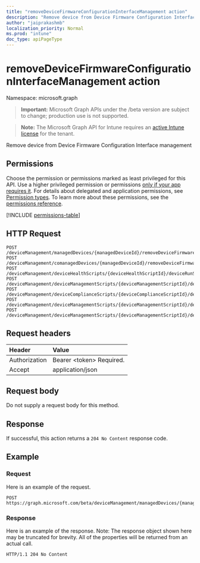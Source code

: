 ```yaml
---
title: "removeDeviceFirmwareConfigurationInterfaceManagement action"
description: "Remove device from Device Firmware Configuration Interface management"
author: "jaiprakashmb"
localization_priority: Normal
ms.prod: "intune"
doc_type: apiPageType
---
```


# removeDeviceFirmwareConfigurationInterfaceManagement action

Namespace: microsoft.graph

> **Important:** Microsoft Graph APIs under the /beta version are subject to change; production use is not supported.

> **Note:** The Microsoft Graph API for Intune requires an [active Intune license](https://go.microsoft.com/fwlink/?linkid=839381) for the tenant.

Remove device from Device Firmware Configuration Interface management

## Permissions
Choose the permission or permissions marked as least privileged for this API. Use a higher privileged permission or permissions [only if your app requires it](/graph/permissions-overview#best-practices-for-using-microsoft-graph-permissions). For details about delegated and application permissions, see [Permission types](/graph/permissions-overview#permission-types). To learn more about these permissions, see the [permissions reference](/graph/permissions-reference).

<!-- { "blockType": "permissions", "name": "intune_devices_manageddevice_removedevicefirmwareconfigurationinterfacemanagement" } -->
[!INCLUDE [permissions-table](../includes/permissions/intune-devices-manageddevice-removedevicefirmwareconfigurationinterfacemanagement-permissions.md)]

## HTTP Request
<!-- {
  "blockType": "ignored"
}
-->
``` http
POST /deviceManagement/managedDevices/{managedDeviceId}/removeDeviceFirmwareConfigurationInterfaceManagement
POST /deviceManagement/comanagedDevices/{managedDeviceId}/removeDeviceFirmwareConfigurationInterfaceManagement
POST /deviceManagement/deviceHealthScripts/{deviceHealthScriptId}/deviceRunStates/{deviceHealthScriptDeviceStateId}/managedDevice/removeDeviceFirmwareConfigurationInterfaceManagement
POST /deviceManagement/deviceManagementScripts/{deviceManagementScriptId}/deviceRunStates/{deviceManagementScriptDeviceStateId}/managedDevice/removeDeviceFirmwareConfigurationInterfaceManagement
POST /deviceManagement/deviceComplianceScripts/{deviceComplianceScriptId}/deviceRunStates/{deviceComplianceScriptDeviceStateId}/managedDevice/removeDeviceFirmwareConfigurationInterfaceManagement
POST /deviceManagement/deviceManagementScripts/{deviceManagementScriptId}/deviceRunStates/{deviceManagementScriptDeviceStateId}/managedDevice/users/{userId}/managedDevices/{managedDeviceId}/removeDeviceFirmwareConfigurationInterfaceManagement
POST /deviceManagement/deviceManagementScripts/{deviceManagementScriptId}/deviceRunStates/{deviceManagementScriptDeviceStateId}/managedDevice/detectedApps/{detectedAppId}/managedDevices/{managedDeviceId}/removeDeviceFirmwareConfigurationInterfaceManagement
```

## Request headers
|Header|Value|
|:---|:---|
|Authorization|Bearer &lt;token&gt; Required.|
|Accept|application/json|

## Request body
Do not supply a request body for this method.

## Response
If successful, this action returns a `204 No Content` response code.

## Example

### Request
Here is an example of the request.
``` http
POST https://graph.microsoft.com/beta/deviceManagement/managedDevices/{managedDeviceId}/removeDeviceFirmwareConfigurationInterfaceManagement
```

### Response
Here is an example of the response. Note: The response object shown here may be truncated for brevity. All of the properties will be returned from an actual call.
``` http
HTTP/1.1 204 No Content
```
